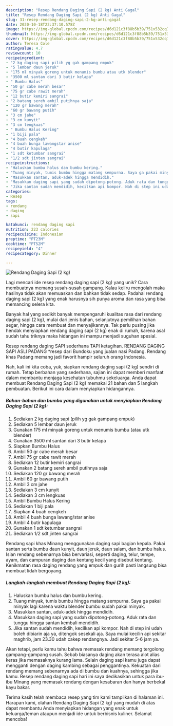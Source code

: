 ```yaml
---
description: "Resep Rendang Daging Sapi (2 kg) Anti Gagal"
title: "Resep Rendang Daging Sapi (2 kg) Anti Gagal"
slug: 31-resep-rendang-daging-sapi-2-kg-anti-gagal
date: 2020-10-18T22:37:10.578Z
image: https://img-global.cpcdn.com/recipes/d6d121c3f88b5b39/751x532cq70/rendang-daging-sapi-2-kg-foto-resep-utama.jpg
thumbnail: https://img-global.cpcdn.com/recipes/d6d121c3f88b5b39/751x532cq70/rendang-daging-sapi-2-kg-foto-resep-utama.jpg
cover: https://img-global.cpcdn.com/recipes/d6d121c3f88b5b39/751x532cq70/rendang-daging-sapi-2-kg-foto-resep-utama.jpg
author: Teresa Cole
ratingvalue: 4.7
reviewcount: 10
recipeingredient:
- "2 kg daging sapi pilih yg gak gampang empuk"
- "5 lembar daun jeruk"
- "175 ml minyak goreng untuk menumis bumbu atau utk blender"
- "3500 ml santan dari 3 butir kelapa"
- " Bumbu Halus"
- "50 gr cabe merah besar"
- "75 gr cabe rawit merah"
- "12 butir kemiri sangrai"
- "2 batang sereh ambil putihnya saja"
- "120 gr bawang merah"
- "60 gr bawang putih"
- "3 cm jahe"
- "3 cm kunyit"
- "3 cm lengkuas"
- " Bumbu Halus Kering"
- "1 biji pala"
- "4 buah cengkeh"
- "4 buah bunga lawangstar anise"
- "4 butir kapulaga"
- "1 sdt ketumbar sangrai"
- "1/2 sdt jinten sangrai"
recipeinstructions:
- "Haluskan bumbu halus dan bumbu kering."
- "Tuang minyak, tumis bumbu hingga matang sempurna. Saya ga pakai minyak lagi karena waktu blender bumbu sudah pakai minyak."
- "Masukkan santan, aduk-adek hingga mendidih."
- "Masukkan daging sapi yang sudah dipotong-potong. Aduk rata dan tunggu hingga santan kembali mendidih."
- "Jika santan sudah mendidih, kecilkan api kompor. Nah di step ini udah boleh dibiarin aja ya, ditengok sesekali aja. Saya mulai kecilin api sekitar maghrib, jam 23.30 udah cakep rendangnya. Jadi sekitar 5-6 jam ya."
categories:
- Resep
tags:
- rendang
- daging
- sapi

katakunci: rendang daging sapi 
nutrition: 223 calories
recipecuisine: Indonesian
preptime: "PT23M"
cooktime: "PT52M"
recipeyield: "4"
recipecategory: Dinner

---
```



![Rendang Daging Sapi (2 kg)](https://img-global.cpcdn.com/recipes/d6d121c3f88b5b39/751x532cq70/rendang-daging-sapi-2-kg-foto-resep-utama.jpg)

Lagi mencari ide resep rendang daging sapi (2 kg) yang unik? Cara membuatnya memang susah-susah gampang. Kalau keliru mengolah maka hasilnya tidak akan memuaskan dan bahkan tidak sedap. Padahal rendang daging sapi (2 kg) yang enak harusnya sih punya aroma dan rasa yang bisa memancing selera kita.

Banyak hal yang sedikit banyak mempengaruhi kualitas rasa dari rendang daging sapi (2 kg), mulai dari jenis bahan, selanjutnya pemilihan bahan segar, hingga cara membuat dan menyajikannya. Tak perlu pusing jika hendak menyiapkan rendang daging sapi (2 kg) enak di rumah, karena asal sudah tahu triknya maka hidangan ini mampu menjadi suguhan spesial.

Resep rendang daging SAPI sederhana TAPI ketagihan. RENDANG DAGING SAPI ASLI PADANG *resep dari Bundoku yang jualan nasi Padang. Rendang khas Padang memang jadi favorit hampir seluruh orang Indonesia.


Nah, kali ini kita coba, yuk, siapkan rendang daging sapi (2 kg) sendiri di rumah. Tetap berbahan yang sederhana, sajian ini dapat memberi manfaat dalam membantu menjaga kesehatan tubuhmu sekeluarga. Anda dapat membuat Rendang Daging Sapi (2 kg) memakai 21 bahan dan 5 langkah pembuatan. Berikut ini cara dalam menyiapkan hidangannya.

<!--inarticleads1-->

##### Bahan-bahan dan bumbu yang digunakan untuk menyiapkan Rendang Daging Sapi (2 kg):

1. Sediakan 2 kg daging sapi (pilih yg gak gampang empuk)
1. Sediakan 5 lembar daun jeruk
1. Gunakan 175 ml minyak goreng untuk menumis bumbu (atau utk blender)
1. Gunakan 3500 ml santan dari 3 butir kelapa
1. Siapkan  Bumbu Halus
1. Ambil 50 gr cabe merah besar
1. Ambil 75 gr cabe rawit merah
1. Sediakan 12 butir kemiri sangrai
1. Gunakan 2 batang sereh ambil putihnya saja
1. Sediakan 120 gr bawang merah
1. Ambil 60 gr bawang putih
1. Ambil 3 cm jahe
1. Sediakan 3 cm kunyit
1. Sediakan 3 cm lengkuas
1. Ambil  Bumbu Halus Kering
1. Sediakan 1 biji pala
1. Siapkan 4 buah cengkeh
1. Ambil 4 buah bunga lawang/star anise
1. Ambil 4 butir kapulaga
1. Gunakan 1 sdt ketumbar sangrai
1. Sediakan 1/2 sdt jinten sangrai


Rendang sapi khas Minang menggunakan daging sapi bagian kepala. Pakai santan serta bumbu daun kunyit, daun jeruk, daun salam, dan bumbu halus. Isian rendang sebenarnya bisa bervariasi, seperti daging, telur, tempe, ayam, dan campuran daging dan kentang kecil yang disebut kentang. Kenikmatan rasa daging rendang yang empuk dan gurih pasti langsung bisa membuat lidah bergoyang. 

<!--inarticleads2-->

##### Langkah-langkah membuat Rendang Daging Sapi (2 kg):

1. Haluskan bumbu halus dan bumbu kering.
1. Tuang minyak, tumis bumbu hingga matang sempurna. Saya ga pakai minyak lagi karena waktu blender bumbu sudah pakai minyak.
1. Masukkan santan, aduk-adek hingga mendidih.
1. Masukkan daging sapi yang sudah dipotong-potong. Aduk rata dan tunggu hingga santan kembali mendidih.
1. Jika santan sudah mendidih, kecilkan api kompor. Nah di step ini udah boleh dibiarin aja ya, ditengok sesekali aja. Saya mulai kecilin api sekitar maghrib, jam 23.30 udah cakep rendangnya. Jadi sekitar 5-6 jam ya.


Akan tetapi, perlu kamu tahu bahwa memasak rendang memang tergolong gampang-gampang susah. Sebab biasanya daging akan terasa alot alias keras jika memasaknya kurang lama. Selain daging sapi kamu juga dapat mengganti dengan daging kambing sebagai penggantinya. Kekuatan dari rendang memang sebenarnya ada di bumbu dan kuahnya, sehingga jika kamu. Resep rendang daging sapi hari ini saya dedikasikan untuk para ibu-ibu Minang yang memasak rendang dengan kesabaran dan hanya berbekal kayu bakar. 

Terima kasih telah membaca resep yang tim kami tampilkan di halaman ini. Harapan kami, olahan Rendang Daging Sapi (2 kg) yang mudah di atas dapat membantu Anda menyiapkan hidangan yang enak untuk keluarga/teman ataupun menjadi ide untuk berbisnis kuliner. Selamat mencoba!
